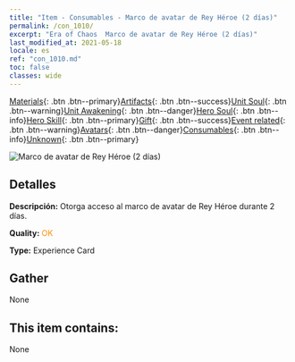 ```yaml
---
title: "Item - Consumables - Marco de avatar de Rey Héroe (2 días)"
permalink: /con_1010/
excerpt: "Era of Chaos  Marco de avatar de Rey Héroe (2 días)"
last_modified_at: 2021-05-18
locale: es
ref: "con_1010.md"
toc: false
classes: wide
---
```

 [Materials](/ItemsES/){: .btn .btn--primary}[Artifacts](/ItemsES/Artifacts/){: .btn .btn--success}[Unit Soul](/ItemsES/UnitSoul/){: .btn .btn--warning}[Unit Awakening](/ItemsES/UnitAwakening/){: .btn .btn--danger}[Hero Soul](/ItemsES/HeroSoul/){: .btn .btn--info}[Hero Skill](/ItemsES/HeroSkill/){: .btn .btn--primary}[Gift](/ItemsES/Gift/){: .btn .btn--success}[Event related](/ItemsES/Events/){: .btn .btn--warning}[Avatars](/ItemsES/Avatars/){: .btn .btn--danger}[Consumables](/ItemsES/Consumables/){: .btn .btn--info}[Unknown](/ItemsES/Unknown/){: .btn .btn--primary}

 ![Marco de avatar de Rey Héroe (2 días)](/images/a/avatarFrame_49.png)

## Detalles
 **Descripción:** Otorga acceso al marco de avatar de Rey Héroe durante 2 días.

 **Quality:** <span style="color: #FF8C00">OK</span>

 **Type:** Experience Card

## Gather

  None

## This item contains:

  None

